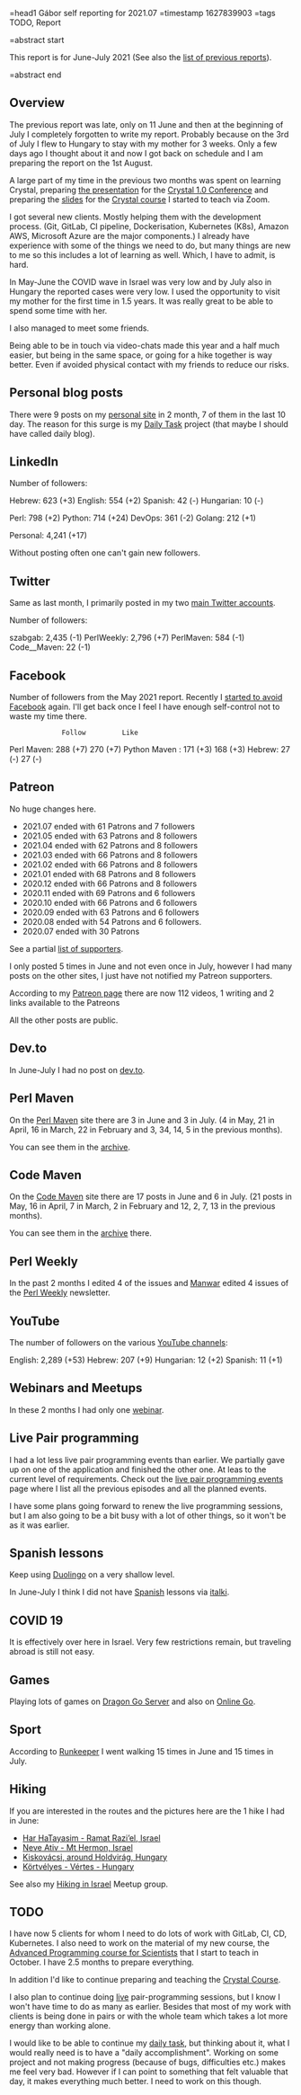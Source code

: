 =head1 Gábor self reporting for 2021.07
=timestamp 1627839903
=tags TODO, Report

=abstract start

This report is for June-July 2021 (See also the <a href="/reports.html">list of previous reports</a>).

=abstract end

<h2>Overview</h2>

The previous report was late, only on 11 June and then at the beginning of July I completely forgotten
to write my report. Probably because on the 3rd of July I flew to Hungary to stay with my mother for 3 weeks.
Only a few days ago I thought about it and now I got back on schedule and I am preparing the report on
the 1st August.

A large part of my time in the previous two months was spent on learning Crystal, preparing
<a href="https://www.youtube.com/watch?v=m-ml18xXWek&list=PLe1-A91ZPTpBBrrIV-N_fMmCWbFM4Uj4v&index=2">the presentation</a>
for the <a href="https://crystal-lang.org/conference/">Crystal 1.0 Conference</a> and preparing the
<a href="https://code-maven.com/slides/crystal/">slides</a> for
the <a href="https://code-maven.com/crystal-course">Crystal course</a> I started to teach via Zoom.

I got several new clients. Mostly helping them with the development process.
(Git, GitLab, CI pipeline, Dockerisation, Kubernetes (K8s), Amazon AWS, Microsoft Azure are the major components.)
I already have experience with some of the things we need to do, but many things are new to me so this includes a
lot of learning as well. Which, I have to admit, is hard.

In May-June the COVID wave in Israel was very low and by July also in Hungary the reported cases were very low.
I used the opportunity to visit my mother for the first time in 1.5 years. It was really great to be able to spend
some time with her.

I also managed to meet some friends.

Being able to be in touch via video-chats made this year and a half much easier, but being in the same space,
or going for a hike together is way better. Even if avoided physical contact with my friends to reduce our risks.


<h2>Personal blog posts</h2>

There were 9 posts on my <a href="https://szabgab.com/blog.html">personal site</a> in 2 month,
7 of them in the last 10 day. The reason for this surge is my <a href="/daily-task.html">Daily Task</a>
project (that maybe I should have called daily blog).

<h2>LinkedIn</h2>

Number of followers:

  Hebrew:   623 (+3)
  English:  554 (+2)
  Spanish:   42 (-)
  Hungarian: 10 (-)

  Perl:    798 (+2)
  Python:  714 (+24)
  DevOps:  361 (-2)
  Golang:  212 (+1)

  Personal: 4,241 (+17)

Without posting often one can't gain new followers.

<h2>Twitter</h2>

Same as last month, I primarily posted in my two <a href="/twitter.html">main Twitter accounts</a>.

Number of followers:

  szabgab:      2,435 (-1)
  PerlWeekly:   2,796 (+7)
  PerlMaven:      584 (-1)
  Code__Maven:     22 (-1)

<h2>Facebook</h2>

Number of followers from the May 2021 report.
Recently I <a href="/wasting-time-on-facebook.html">started to avoid Facebook</a> again.
I'll get back once I feel I have enough self-control not to waste my time there.

                 Follow         Like
  Perl  Maven:    288 (+7)      270 (+7)
  Python Maven :  171 (+3)      168 (+3)
  Hebrew:          27 (-)       27 (-)

<h2>Patreon</h2>

No huge changes here.

<ul>
<li>2021.07 ended with 61 Patrons and 7 followers</li>
<li>2021.05 ended with 63 Patrons and 8 followers</li>
<li>2021.04 ended with 62 Patrons and 8 followers</li>
<li>2021.03 ended with 66 Patrons and 8 followers</li>
<li>2021.02 ended with 66 Patrons and 8 followers</li>
<li>2021.01 ended with 68 Patrons and 8 followers</li>
<li>2020.12 ended with 66 Patrons and 8 followers</li>
<li>2020.11 ended with 69 Patrons and 6 followers</li>
<li>2020.10 ended with 66 Patrons and 6 followers</li>
<li>2020.09 ended with 63 Patrons and 6 followers</li>
<li>2020.08 ended with 54 Patrons and 6 followers.</li>
<li>2020.07 ended with 30 Patrons</li>
</ul>

See a partial <a href="/supporters.html">list of supporters</a>.

I only posted 5 times in June and not even once in July, however I had many posts on the other sites, I just have not
notified my Patreon supporters.

According to my <a href="https://www.patreon.com/szabgab">Patreon page</a> there are now 112 videos, 1 writing and 2 links
available to the Patreons

All the other posts are public.

<h2>Dev.to</h2>

In June-July I had no post on <a href="https://dev.to/szabgab">dev.to</a>.

<h2>Perl Maven</h2>

On the <a href="https://perlmaven.com/">Perl Maven</a> site there are 3 in June and 3 in July.  (4 in May, 21 in April, 16 in March, 22 in February and 3, 34, 14, 5 in the previous months).

You can see them in the <a href="https://perlmaven.com/archive">archive</a>.

<h2>Code Maven</h2>

On the <a href="https://code-maven.com/">Code Maven</a> site there are 17 posts in June and 6 in July. (21 posts in May, 16 in April, 7 in March, 2 in February and 12, 2, 7, 13 in the previous months).

You can see them in the <a href="https://code-maven.com/archive">archive</a> there.

<h2>Perl Weekly</h2>

In the past 2 months I edited 4 of the issues and <a href="http://www.manwar.org/">Manwar</a> edited 4 issues of the <a href="https://perlweekly.com/">Perl Weekly</a> newsletter.

<h2>YouTube</h2>

The number of followers on the various <a href="/youtube.html">YouTube channels</a>:

  English:   2,289 (+53)
  Hebrew:      207 (+9)
  Hungarian:    12 (+2)
  Spanish:      11 (+1)

<h2>Webinars and Meetups</h2>

In these 2 months I had only one <a href="https://www.meetup.com/code-mavens/">webinar</a>.

<h2>Live Pair programming</h2>

I had a lot less live pair programming events than earlier. We partially gave up on one of the application
and finished the other one. At leas to the current level of requirements.
Check out the <a href="https://code-maven.com/live">live pair programming events</a> page where I list all the previous
episodes and all the planned events.

I have some plans going forward to renew the live programming sessions, but I am also going to be a bit busy with
a lot of other things, so it won't be as it was earlier.

<h2>Spanish lessons</h2>

Keep using <a href="https://www.duolingo.com/">Duolingo</a> on a very shallow level.

In June-July I think I did not have <a href="/spanish.html">Spanish</a> lessons via <a href="https://code-maven.com/italki">italki</a>.

<h2>COVID 19</h2>

It is effectively over here in Israel. Very few restrictions remain, but traveling abroad is still not easy.

<h2>Games</h2>

Playing lots of games on <a href="https://www.dragongoserver.net/">Dragon Go Server</a>
and also on <a href="https://online-go.com/">Online Go</a>.


<h2>Sport</h2>

According to <a href="https://runkeeper.com/">Runkeeper</a> I went walking 15 times in June and 15 times in July.

<h2>Hiking</h2>

If you are interested in the routes and the pictures here are the 1 hike I had in June:

<ul>
<li><a href="https://www.wikiloc.com/walking-trails/har-hatayasim-ramat-raziel-75572311">Har HaTayasim - Ramat Razi’el, Israel</a></li>
<li><a href="https://www.wikiloc.com/hiking-trails/neve-ativ-mt-hermon-76192565">Neve Ativ - Mt Hermon, Israel</a></li>
<li><a href="https://www.wikiloc.com/walking-trails/holdvirag-arok-korul-77910955">Kiskovácsi, around Holdvirág, Hungary</a></li>
<li><a href="https://www.wikiloc.com/walking-trails/kortvelyes-vertes-hungary-78546467">Körtvélyes - Vértes - Hungary</a></li>
</ul>

See also my <a href="https://www.meetup.com/Hiking-in-Israel/">Hiking in Israel</a> Meetup group.

<h2>TODO</h2>

I have now 5 clients for whom I need to do lots of work with GitLab, CI, CD, Kubernetes. I also need to work on the
material of my new course, the <a href="https://hostlocal.com/eng/advanced-course-for-scientists">Advanced Programming course for Scientists</a>
that I start to teach in October. I have 2.5 months to prepare everything.

In addition I'd like to continue preparing and teaching the <a href="https://code-maven.com/crystal-course">Crystal Course</a>.

I also plan to continue doing <a href="https://code-maven.com/live">live</a> pair-programming sessions, but I know I won't have time
to do as many as earlier. Besides that most of my work with clients is being done in pairs or with the whole team which takes a lot more
energy than working alone.

I would like to be able to continue my <a href="/daily-task.html">daily task</a>, but thinking about it, what I would really need is to
have a "daily accomplishment". Working on some project and not making progress (because of bugs, difficulties etc.) makes me feel very bad.
However if I can point to something that felt valuable that day, it makes everything much better. I need to work on this though.

